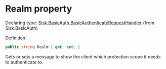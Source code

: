 <!--

Copyrights 2023 Sisk Framework - CypherPotato
Published under MIT license

!!! DO NOT EDIT THIS FILE !!!
This file was generated by a tool in the Sisk package. To edit the information in this documentation,
edit the XML documentation present in the Sisk source code.

-->


# Realm property

Declaring type: [Sisk.BasicAuth.BasicAuthenticateRequestHandler](/read?q=/contents/spec/Sisk.BasicAuth.BasicAuthenticateRequestHandler.md) (from Sisk.BasicAuth)


Definition:

```cs
public string Realm { get; set; }
```

Gets or sets a message to show the client which protection scope it needs to authenticate to.

